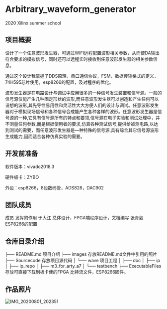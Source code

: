 # Arbitrary_waveform_generator
2020 Xilinx summer school

## 项目概要

设计了一个任意波形发生器，可通过WIFI远程配置波形相关参数，从而使DA输出符合要求的模拟信号，同时还可以远程实时接收到任意波形发生器的相关参数信息。

通过这个设计我掌握了DDS原理，串口通信协议，FSM，数据传输格式的定义，74H595芯片使用，esp8266的配置，及对程序的优化。

波形发生器是在电路设计与调试中应用很多的一种信号发生装置和信号源。一般的信号源仅能产生几种固定形状的波形,而任意波形发生器可以创造和产生任何可以设想的波形,其先导性易用性和灵活性大大方便人们的设计与调试。任意波形发生器对于模拟现场信号和各种信号合成能产生各种各样的波形。任意波形发生器是信号源的一种,它具有信号源所有的特点和要领,信号源在电子实验和测试处理中，并不测量任何参数,而是根据使用者的要求,仿真各种测试信号,提供给被测电路,以达到测试的需要，而任意波形发生器是—种特殊的信号源,具有综合其它信号源波形生成能力,因而适合各种仿真实验的需要。

## 开发前准备

软件版本：vivado2018.3

硬件板卡：ZYBO

外设：esp8266，8段数码管，ADS828，DAC902

## 团队成员

成员	    发挥的作用
于大江	总体设计，FPGA端程序设计，文档编写
张青毅	ESP8266的配置

## 仓库目录介绍

├── README.md      项目介绍
├── images                存放README.md文件中引⽤的照片
├── Sourcecode        存放项⽬源代码
│   └── wave               项目工程
│       ├── doc
│       ├── ip
│       ├── ip_repo
│       ├── m3_for_arty_a7
│       └── testbench
├── ExecutableFiles    存放可直接下载到板卡使的FPGA 比特流文件，ESP8266固件。

## 作品照片

![IMG_20200801_202351](C:\Users\Dj\Desktop\Arbitrary_waveform_generator\images\IMG_20200801_202351.jpg)